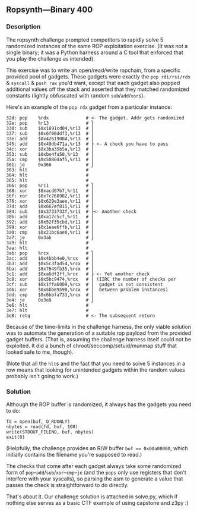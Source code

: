 ## Ropsynth—Binary 400

### Description

The ropsynth challenge prompted competitors to rapidly solve 5 randomized instances of the same ROP exploitation exercise. (It was not a single binary; it was a Python harness around a C tool that enforced that you play the challenge as intended).

This exercise was to write an open/read/write ropchain, from a specific provided pool of gadgets. These gadgets were exactly the `pop rdi/rsi/rdx` & `syscall` & `push rax` you'd want, except that each gadget also popped additional values off the stack and asserted that they matched randomized constants (lightly obfuscated with random `sub`/`add`/`xor`s).

Here's an example of the `pop rdx` gadget from a particular instance:

```
32d: pop    %rdx              # <- The gadget. Addr gets randomized
32e: pop    %r13              # ⎫
330: sub    $0x1891cd04,%r13  # ⎪
337: sub    $0x6f00ddf3,%r13  # ⎪
33e: add    $0x42619004,%r13  # ⎪
345: add    $0x49db471a,%r13  # ⎬ <- A check you have to pass
34c: xor    $0x3ba35b5a,%r13  # ⎪
353: sub    $0xbe4fa50,%r13   # ⎪
35a: cmp    $0x5080daf5,%r13  # ⎪
361: je     0x366             # ⎭
363: hlt                      #
364: hlt                      #
365: hlt                      #
366: pop    %r11              # ⎫
368: xor    $0xacd07b7,%r11   # ⎪
36f: xor    $0x7c768982,%r11  # ⎪
376: xor    $0x629e3aee,%r11  # ⎪
37d: add    $0x667ef815,%r11  # ⎪
384: sub    $0x3733733f,%r11  # ⎬<- Another check
38b: add    $0xa17c5cf,%r11   # ⎪
392: add    $0x52f35cbd,%r11  # ⎪
399: xor    $0x1eae6ffb,%r11  # ⎪
3a0: cmp    $0x21bc6ae0,%r11  # ⎪
3a7: je     0x3ab             # ⎭
3a9: hlt                      #
3aa: hlt                      #
3ab: pop    %rcx              # ⎫
3ac: add    $0x4bbb4e0,%rcx   # ⎪
3b3: add    $0x5c3fad54,%rcx  # ⎪
3ba: add    $0x7649fb35,%rcx  # ⎪
3c1: add    $0xa6df2ff,%rcx   # ⎬ <- Yet another check
3c8: xor    $0x5bc9474,%rcx   # ⎪ (IIRC the number of checks per
3cf: sub    $0x1ffa6009,%rcx  # ⎪  gadget is not consistent
3d6: xor    $0x5bb89590,%rcx  # ⎪  between problem instances)
3dd: cmp    $0x6bbfa733,%rcx  # ⎪
3e4: je     0x3e8             # ⎭
3e6: hlt                      #
3e7: hlt                      #
3e8: retq                     # <- The subsequent return
```

Because of the time-limits in the challenge harness, the only viable solution was to automate the generation of a suitable rop payload from the provided gadget buffers. (That is, assuming the challenge harness itself could not be exploited. It did a bunch of chroot/seccomp/setuid/munmap stuff that looked safe to me, though).

(Note that all the `hlt`s and the fact that you need to solve 5 instances in a row means that looking for unintended gadgets within the random values probably isn't going to work.)

### Solution

Although the ROP buffer is randomized, it always has the gadgets you need to do:

```
fd = open(buf, O_RDONLY)
nbytes = read(fd, buf, 100)
write(STDOUT_FILENO, buf, nbytes)
exit(0)
```

(Helpfully, the challenge provides an R/W buffer `buf == 0x00a00000`, which initially contains the filename you're supposed to read.)

The checks that come after each gadget always take some randomized form of `pop`–`add`/`sub`/`xor`–`cmp`–`je` (and the `pops` only use registers that don't interfere with your syscalls), so parsing the asm to generate a value that passes the check is straightforward to do directly.

That's about it. Our challenge solution is attached in solve.py, which if nothing else serves as a basic CTF example of using capstone and z3py :)
